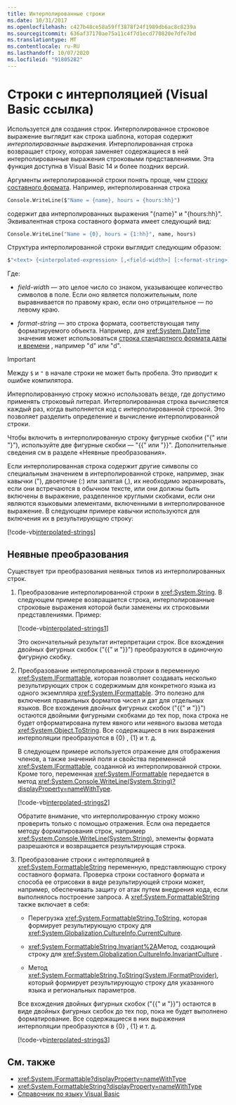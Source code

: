 ```yaml
---
title: Интерполированные строки
ms.date: 10/31/2017
ms.openlocfilehash: c427b48ce58a59ff3878f24f1989db6ac8c8239a
ms.sourcegitcommit: 636af37170ae75a11c4f7d1ecd770820e7dfe7bd
ms.translationtype: MT
ms.contentlocale: ru-RU
ms.lasthandoff: 10/07/2020
ms.locfileid: "91805282"
---
```

# <a name="interpolated-strings-visual-basic-reference"></a>Строки с интерполяцией (Visual Basic ссылка)

Используется для создания строк.  Интерполированное строковое выражение выглядит как строка шаблона, которая содержит *интерполированные выражения*.  Интерполированная строка возвращает строку, которая заменяет содержащиеся в ней интерполированные выражения строковыми представлениями. Эта функция доступна в Visual Basic 14 и более поздних версий.

Аргументы интерполированной строки понять проще, чем [строку составного формата](../../../../standard/base-types/composite-formatting.md#composite-format-string).  Например, интерполированная строка

```vb
Console.WriteLine($"Name = {name}, hours = {hours:hh}")
```

содержит два интерполированных выражения "{name}" и "{hours:hh}". Эквивалентная строка составного формата имеет следующий вид:

```vb
Console.WriteLine("Name = {0}, hours = {1:hh}", name, hours)
```

Структура интерполированной строки выглядит следующим образом:

```vb
$"<text> {<interpolated-expression> [,<field-width>] [:<format-string>] } <text> ..."
```

Где:

- *field-width* — это целое число со знаком, указывающее количество символов в поле. Если оно является положительным, поле выравнивается по правому краю, если оно отрицательное — по левому краю.

- *format-string* — это строка формата, соответствующая типу форматируемого объекта. Например, для <xref:System.DateTime> значения может использоваться [строка стандартного формата даты и времени](../../../../standard/base-types/standard-date-and-time-format-strings.md) , например "d" или "d".

> [!IMPORTANT]
> Между `$` и `"` в начале строки не может быть пробела. Это приводит к ошибке компилятора.

Интерполированную строку можно использовать везде, где допустимо применять строковый литерал.  Интерполированная строка вычисляется каждый раз, когда выполняется код с интерполированной строкой. Это позволяет разделить определение и вычисление интерполированной строки.

Чтобы включить в интерполированную строку фигурные скобки ("{" или "}"), используйте две фигурные скобки — "{{" или "}}".  Дополнительные сведения см в разделе «Неявные преобразования».

Если интерполированная строка содержит другие символы со специальным значением в интерполированной строке, например, знак кавычки ("), двоеточие (:) или запятая (,), их необходимо экранировать, если они встречаются в обычном тексте, или они должны быть включены в выражение, разделенное круглыми скобками, если они являются языковыми элементами, включенными в интерполированное выражение. В следующем примере кавычки используются для включения их в результирующую строку:

[!code-vb[interpolated-strings](../../../../../samples/snippets/visualbasic/programming-guide/language-features/strings/interpolated-strings4.vb)]

## <a name="implicit-conversions"></a>Неявные преобразования

Существует три преобразования неявных типов из интерполированных строк.

1. Преобразование интерполированной строки в <xref:System.String>. В следующем примере возвращается строка, интерполированные строковые выражения которой были заменены их строковыми представлениями. Пример:

   [!code-vb[interpolated-strings1](../../../../../samples/snippets/visualbasic/programming-guide/language-features/strings/interpolated-strings1.vb)]

   Это окончательный результат интерпретации строк. Все вхождения двойных фигурных скобок ("{{" и "}}") преобразуются в одиночную фигурную скобку.

2. Преобразование интерполированной строки в переменную <xref:System.IFormattable>, которая позволяет создавать несколько результирующих строк с содержимым для конкретного языка из одного экземпляра <xref:System.IFormattable>. Это полезно для включения правильных форматов чисел и дат для отдельных языков.  Все вхождения двойных фигурных скобок ("{{" и "}}") остаются двойными фигурными скобками до тех пор, пока строка не будет отформатирована путем явного или неявного вызова метода <xref:System.Object.ToString>.  Все содержащиеся в них выражения интерполяции преобразуются в {0} , {1} и т. д.

   В следующем примере используется отражение для отображения членов, а также значений поля и свойства переменной <xref:System.IFormattable>, созданной из интерполированной строки. Кроме того, переменная <xref:System.IFormattable> передается в метод <xref:System.Console.WriteLine(System.String)?displayProperty=nameWithType>.

   [!code-vb[interpolated-strings2](../../../../../samples/snippets/visualbasic/programming-guide/language-features/strings/interpolated-strings2.vb)]

   Обратите внимание, что интерполированную строку можно проверить только с помощью отражения. Если она передается методу форматирования строк, например <xref:System.Console.WriteLine(System.String)>, элементы формата разрешаются и возвращается результирующая строка.

3. Преобразование строки с интерполяцией в <xref:System.FormattableString> переменную, представляющую строку составного формата. Проверка строки составного формата и способа ее отрисовки в виде результирующей строки может, например, обеспечивать защиту от атак путем внедрения кода, если выполнялось построение запроса. А <xref:System.FormattableString> также включает в себя:

      - Перегрузка <xref:System.FormattableString.ToString>, которая формирует результирующую строку для <xref:System.Globalization.CultureInfo.CurrentCulture>.

      - <xref:System.FormattableString.Invariant%2A>Метод, создающий строку для <xref:System.Globalization.CultureInfo.InvariantCulture> .

      - Метод <xref:System.FormattableString.ToString(System.IFormatProvider)>, который формирует результирующую строку для указанного языка и региональных параметров.

    Все вхождения двойных фигурных скобок ("{{" и "}}") остаются в виде двойных фигурных скобок до тех пор, пока не будет выполнено форматирование.  Все содержащиеся в них выражения интерполяции преобразуются в {0} , {1} и т. д.

   [!code-vb[interpolated-strings3](../../../../../samples/snippets/visualbasic/programming-guide/language-features/strings/interpolated-strings3.vb)]

## <a name="see-also"></a>См. также

- <xref:System.IFormattable?displayProperty=nameWithType>
- <xref:System.FormattableString?displayProperty=nameWithType>
- [Справочник по языку Visual Basic](index.md)
